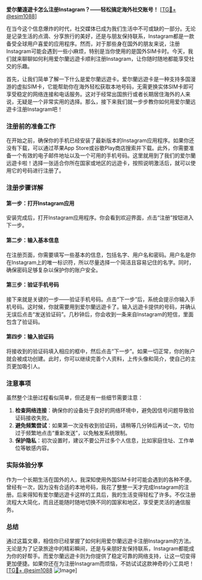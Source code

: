 **爱尔蘭遠遊卡怎么注册Instagram？——轻松搞定海外社交账号！** [[TG💪+ @esim1088](https://t.me/s/esim1088)]

在当今这个信息爆炸的时代，社交媒体已成为我们生活中不可或缺的一部分。无论是记录生活的点滴、分享旅行的美好，还是与朋友保持联系，Instagram都是一款备受全球用户喜爱的应用程序。然而，对于那些身在国外的朋友来说，注册Instagram可能会遇到一些小麻烦，特别是当你使用的是国外SIM卡时。今天，我们就来聊聊如何利用爱尔蘭远遊卡顺利注册Instagram，让你随时随地都能享受社交的乐趣。

首先，让我们简单了解一下什么是爱尔蘭远遊卡。爱尔蘭远遊卡是一种支持多国漫游的虚拟SIM卡，它能帮助你在海外轻松获取本地号码，无需更换实体SIM卡即可享受稳定的网络连接和电话服务。这对于经常出国旅行或者长期居住海外的人来说，无疑是一个非常实用的选择。那么，接下来我们就一步步教你如何用爱尔蘭远遊卡注册Instagram吧！

### 注册前的准备工作

在开始之前，确保你的手机已经安装了最新版本的Instagram应用程序。如果你还没有下载，可以通过苹果App Store或谷歌Play商店搜索并下载。此外，你需要准备一个有效的电子邮件地址以及一个可用的手机号码。这里就用到了我们的爱尔蘭远遊卡啦！选择一张适合你所在国家或地区的远遊卡，按照说明激活后，就可以使用它的号码进行注册了。

### 注册步骤详解

#### 第一步：打开Instagram应用

安装完成后，打开Instagram应用程序。你会看到欢迎界面，点击“注册”按钮进入下一步。

#### 第二步：输入基本信息

在注册页面，你需要填写一些基本的信息，包括名字、用户名和密码。用户名是你在Instagram上的唯一标识符，所以尽量选择一个简洁且容易记住的名字。同时，确保密码足够复杂以保护你的账户安全。

#### 第三步：验证手机号码

接下来就是关键的一步——验证手机号码。点击“下一步”后，系统会提示你输入手机号码。这时候，你就需要用到爱尔蘭远遊卡了。输入远遊卡提供的号码，并确认无误后点击“发送验证码”。几秒钟后，你会收到一条来自Instagram的短信，里面包含了验证码。

#### 第四步：输入验证码

将接收到的验证码填入相应的框中，然后点击“下一步”。如果一切正常，你的账户就会被成功创建。此时，你可以继续完善个人资料，上传头像和简介，使自己的主页更加吸引人。

### 注意事项

虽然整个注册过程看似简单，但还是有一些细节需要注意：

1. **检查网络连接**：确保你的设备处于良好的网络环境中，避免因信号问题导致验证码接收失败。
2. **避免频繁尝试**：如果第一次没有收到验证码，请稍等几分钟后再试一次，切勿过于频繁地点击“重新发送”，以免触发系统限制。
3. **保护隐私**：初次设置时，建议不要公开过多个人信息，比如家庭住址、工作单位等敏感内容。

### 实际体验分享

作为一个长期生活在国外的人，我深知使用外国SIM卡时可能会遇到的各种不便。曾经有一次，因为没有合适的本地号码，我花了整整一天才完成Instagram的注册。后来得知有爱尔蘭远遊卡这样的工具后，我的生活变得轻松了许多。不仅注册流程大大简化，而且还能随时随地切换不同的国家和地区，享受更灵活的通信服务。

### 总结

通过这篇文章，相信你已经掌握了如何利用爱尔蘭远遊卡注册Instagram的方法。无论是为了记录旅途中的精彩瞬间，还是与亲朋好友保持联系，Instagram都能成为你的好帮手。而爱尔蘭远遊卡则为你提供了稳定可靠的网络支持，让这一切变得更加便捷。如果你还在为注册Instagram而烦恼，不妨试试这款神奇的小工具吧！[[TG💪+ @esim1088](https://t.me/s/esim1088) ![Image](https://i.postimg.cc/4NQfJmqS/Snipaste-2025-05-13-00-14-12.png)]